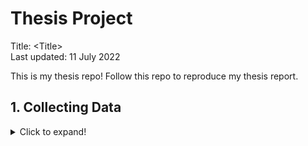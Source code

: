 # Thesis Project
Title: \<Title> \
Last updated: 11 July 2022 

This is my thesis repo! Follow this repo to reproduce my thesis report.

## 1. Collecting Data
<details>
<summary>Click to expand!</summary>

* [1.1 Gaia DR3 and 2MASS](<1. Collecting Data/1.1. Gaia DR3 and 2MASS.ipynb>)
* [1.2 RAVE6](<1. Collecting Data/1.2. RAVE6.ipynb>)
* [1.3 APOGEE (SDSS17)](<1. Collecting Data/1.3. APOGEE (SDSS17).ipynb>)
* [1.4 GALAH DR3](<1. Collecting Data/1.4. GALAH DR3.ipynb>)
* [1.5 LAMOST DR7](<1. Collecting Data/1.5. LAMOST DR7.ipynb>)
* [1.6 Combine](<1. Collecting Data/1.6. Combine.ipynb>)
* [1.7 Filter rvs](<1. Collecting Data/1.7. Filter rvs.ipynb>)
</details>

